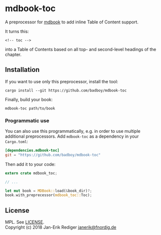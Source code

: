 # mdbook-toc

A preprocessor for [mdbook][] to add inline Table of Content support.

[mdbook]: https://github.com/rust-lang-nursery/mdBook

It turns this:

```
<!-- toc -->
```

into a Table of Contents based on all top- and second-level headings of the chapter.

## Installation

If you want to use only this preprocessor, install the tool:

```
cargo install --git https://github.com/badboy/mdbook-toc
```

Finally, build your book:

```
mdbook-toc path/to/book
```

### Programmatic use

You can also use this programmatically, e.g. in order to use multiple additional preprocessors.
Add `mdbook-toc` as a dependency in your `Cargo.toml`:

```toml
[dependencies.mdbook-toc]
git = "https://github.com/badboy/mdbook-toc"
```

Then add it to your code:

```rust
extern crate mdbook_toc;

// ...

let mut book = MDBook::load(&book_dir)?;
book.with_preprecessor(mdbook_toc::Toc);
```

## License

MPL. See [LICENSE](LICENSE).  
Copyright (c) 2018 Jan-Erik Rediger <janerik@fnordig.de>
